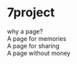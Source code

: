 # 7project
 
 why a page?<br>
 A page for memories<br>
 A page for sharing<br>
 A page without money<br>
